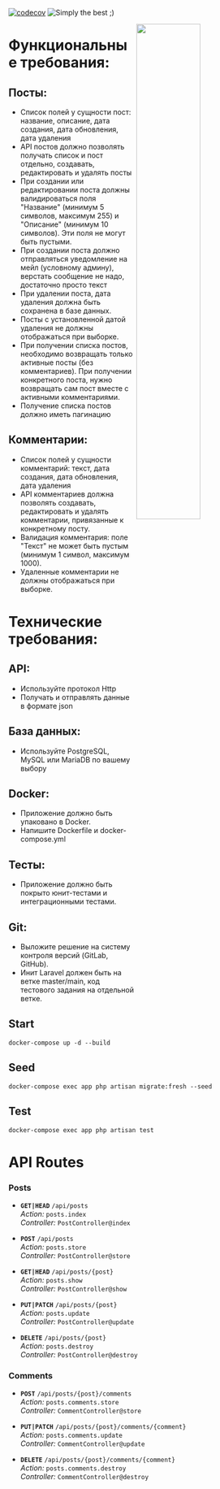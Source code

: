 [![codecov](https://codecov.io/github/Wtanga/blog-api/branch/feature_blog_api/graph/badge.svg?token=I29PJOWGI7)](https://codecov.io/github/Wtanga/blog-api)
![Simply the best ;)](https://img.shields.io/badge/simply-the%20best%20%3B%29-orange)

<img align="right" width="50%" src="https://laravel.com/img/logotype.min.svg" alt="">

# Функциональные требования:
## Посты:
- Список полей у сущности пост: название, описание, дата создания, дата обновления, дата удаления
- API постов должно позволять получать список и пост отдельно, создавать, редактировать и удалять посты
- При создании или редактировании поста должны валидироваться поля "Название" (минимум 5 символов, максимум 255) и "Описание" (минимум 10 символов). Эти поля не могут быть пустыми.
- При создании поста должно отправляться уведомление на мейл (условному админу), верстать сообщение не надо, достаточно просто текст
- При удалении поста, дата удаления должна быть сохранена в базе данных.
- Посты с установленной датой удаления не должны отображаться при выборке. 
- При получении списка постов, необходимо возвращать только активные посты (без комментариев). При получении конкретного поста, нужно возвращать сам пост вместе с активными комментариями.
- Получение списка постов должно иметь пагинацию
## Комментарии:
- Список полей у сущности комментарий: текст, дата создания, дата обновления, дата удаления
- API комментариев должна позволять создавать, редактировать и удалять комментарии, привязанные к конкретному посту.
- Валидация комментария: поле "Текст" не может быть пустым (минимум 1 символ, максимум 1000).
- Удаленные комментарии не должны отображаться при выборке.
# Технические требования:
## API:
- Используйте протокол Http
- Получать и отправлять данные в формате json
## База данных:
- Используйте PostgreSQL, MySQL или MariaDB по вашему выбору
## Docker:
- Приложение должно быть упаковано в Docker.
- Напишите Dockerfile и docker-compose.yml
## Тесты:
 - Приложение должно быть покрыто юнит-тестами и интеграционными тестами.
## Git:
- Выложите решение на систему контроля версий (GitLab, GitHub).
- Инит Laravel должен быть на ветке master/main, код тестового задания на отдельной ветке.

## Start
`docker-compose up -d --build`

## Seed
`docker-compose exec app php artisan migrate:fresh --seed`

## Test
`docker-compose exec app php artisan test`

# API Routes

### Posts
- **`GET|HEAD`** `/api/posts`  
  _Action:_ `posts.index`  
  _Controller:_ `PostController@index`

- **`POST`** `/api/posts`  
  _Action:_ `posts.store`  
  _Controller:_ `PostController@store`

- **`GET|HEAD`** `/api/posts/{post}`  
  _Action:_ `posts.show`  
  _Controller:_ `PostController@show`

- **`PUT|PATCH`** `/api/posts/{post}`  
  _Action:_ `posts.update`  
  _Controller:_ `PostController@update`

- **`DELETE`** `/api/posts/{post}`  
  _Action:_ `posts.destroy`  
  _Controller:_ `PostController@destroy`

### Comments
- **`POST`** `/api/posts/{post}/comments`  
  _Action:_ `posts.comments.store`  
  _Controller:_ `CommentController@store`

- **`PUT|PATCH`** `/api/posts/{post}/comments/{comment}`  
  _Action:_ `posts.comments.update`  
  _Controller:_ `CommentController@update`

- **`DELETE`** `/api/posts/{post}/comments/{comment}`  
  _Action:_ `posts.comments.destroy`  
  _Controller:_ `CommentController@destroy`
